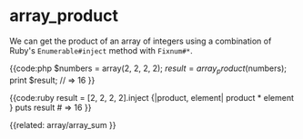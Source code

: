 # array_product

We can get the product of an array of integers using a combination of Ruby's
`Enumerable#inject` method with `Fixnum#*`.

{{code:php
    $numbers = array(2, 2, 2, 2);
    $result = array_product($numbers);
    print $result;
    // => 16
}}

{{code:ruby
    result = [2, 2, 2, 2].inject {|product, element| product * element }
    puts result
    # => 16
}}


{{related:
    array/array_sum
}}
